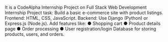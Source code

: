 It is a CodeAlpha Internship Project  on Full Stack Web Development Internship 
Project task: Build a basic e-commerce site with product listings. 
Frontend: HTML, CSS, JavaScript. 
Backend: Use Django (Python) or Express.js (Node.js). 
      Add features like: 
      ● Shopping cart 
      ● Product details page 
      ● Order processing
      ● User registration/login Database for storing products, users, and orders.
